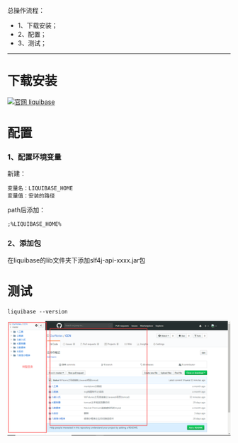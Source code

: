 总操作流程：
- 1、下载安装；
- 2、配置；
- 3、测试；

***

# 下载安装
[![](https://img.shields.io/badge/官网-liquibase-green.svg "官网 liquibase")](http://www.liquibase.org/download/index.html)
# 配置
### 1、配置环境变量
新建：
```
变量名：LIQUIBASE_HOME
变量值：安装的路径
```

path后添加：
```
;%LIQUIBASE_HOME%
```
### 2、添加包
在liquibase的lib文件夹下添加slf4j-api-xxxx.jar包

# 测试
```
liquibase --version
```
![](image/1-1.png)
